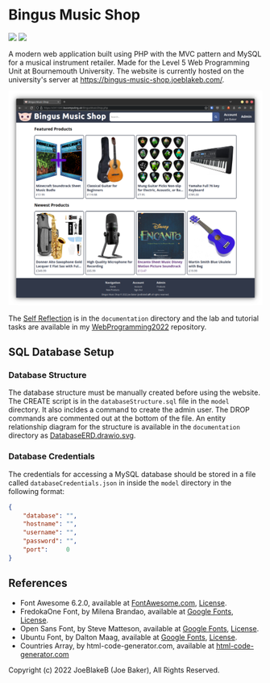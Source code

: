 # Bingus Music Shop

![](https://img.shields.io/badge/Lines_of_PHP-3883-blue)
![](https://img.shields.io/badge/Total_Lines_of_Code-5270-blue)

A modern web application built using PHP with the MVC pattern and MySQL for a musical instrument retailer. Made for the Level 5 Web Programming Unit at Bournemouth University. The website is currently hosted on the university's server at https://bingus-music-shop.joeblakeb.com/.

![Example Screenshot](https://github.com/joeblakeb/BingusMusicShop/blob/main/documentation/Screenshot.png?raw=true)

The [Self Reflection](https://github.com/JoeBlakeB/BingusMusicShop/blob/main/documentation/Self-Reflection.md) is in the `documentation` directory and the lab and tutorial tasks are available in my [WebProgramming2022](https://github.com/JoeBlakeB/WebProgramming2022) repository. 

## SQL Database Setup

### Database Structure

The database structure must be manually created before using the website. The CREATE script is in the `databaseStructure.sql` file in the `model` directory. It also incldes a command to create the admin user. The DROP commands are commented out at the bottom of the file. An entity relationship diagram for the structure is available in the `documentation` directory as [DatabaseERD.drawio.svg](https://github.com/joeblakeb/BingusMusicShop/blob/main/documentation/DatabaseERD.drawio.svg?raw=true).

### Database Credentials

The credentials for accessing a MySQL database should be stored in a file called `databaseCredentials.json` in inside the `model` directory in the following format:

```json
{
    "database": "",
    "hostname": "",
    "username": "",
    "password": "",
    "port":     0
}
```

## References
  - Font Awesome 6.2.0, available at [FontAwesome.com](https://fontawesome.com/), [License](https://github.com/JoeBlakeB/BingusMusicShop/blob/main/static/fontawesome/LICENSE.txt).
  - FredokaOne Font, by Milena Brandao, available at [Google Fonts](https://fonts.google.com/specimen/Fredoka+One), [License](https://github.com/JoeBlakeB/BingusMusicShop/blob/main/static/fonts/FredokaOne.txt).
  - Open Sans Font, by Steve Matteson, available at [Google Fonts](https://fonts.google.com/specimen/Open+Sans), [License](https://github.com/JoeBlakeB/BingusMusicShop/blob/main/static/fonts/OpenSans.txt).
  - Ubuntu Font, by Dalton Maag, available at [Google Fonts](https://fonts.google.com/specimen/Ubuntu), [License](https://github.com/JoeBlakeB/BingusMusicShop/blob/main/static/fonts/UbuntuBold.txt).
  - Countries Array, by html-code-generator.com, available at [html-code-generator.com](https://www.html-code-generator.com/php/array/country-names)

Copyright (c) 2022 JoeBlakeB (Joe Baker), All Rights Reserved.
